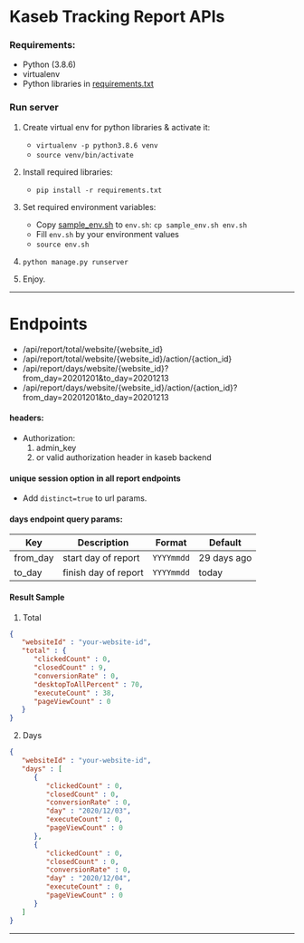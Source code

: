 # Kaseb Tracking Report APIs

### Requirements:

- Python (3.8.6)
- virtualenv
- Python libraries in [requirements.txt](requirements.txt)

### Run server
1. Create virtual env for python libraries & activate it:
    - `virtualenv -p python3.8.6 venv`
    - `source venv/bin/activate`
 
2. Install required libraries:
    - `pip install -r requirements.txt`
    
3. Set required environment variables:
    - Copy [sample_env.sh](sample_env.sh) to `env.sh`: `cp sample_env.sh env.sh`
    - Fill `env.sh` by your environment values
    - `source env.sh`
    
4. `python manage.py runserver`

5. Enjoy.


---

# Endpoints
- /api/report/total/website/{website_id}
- /api/report/total/website/{website_id}/action/{action_id}
- /api/report/days/website/{website_id}?from_day=20201201&to_day=20201213
- /api/report/days/website/{website_id}/action/{action_id}?from_day=20201201&to_day=20201213

#### headers:
- Authorization:
    1. admin_key 
    2. or valid authorization header in kaseb backend


#### unique session option in all report endpoints
- Add `distinct=true` to url params.


#### days endpoint query params:
Key  |  Description |  Format  |  Default
---|---|---|---
from_day | start day of report | `YYYYmmdd` | 29 days ago
to_day | finish day of report | `YYYYmmdd` | today


#### Result Sample
1. Total
```json
{
   "websiteId" : "your-website-id",
   "total" : {
      "clickedCount" : 0,
      "closedCount" : 9,
      "conversionRate" : 0,
      "desktopToAllPercent" : 70,
      "executeCount" : 38,
      "pageViewCount" : 0
   }
}
```

2. Days
```json
{
   "websiteId" : "your-website-id",
   "days" : [
      {
         "clickedCount" : 0,
         "closedCount" : 0,
         "conversionRate" : 0,
         "day" : "2020/12/03",
         "executeCount" : 0,
         "pageViewCount" : 0
      },
      {
         "clickedCount" : 0,
         "closedCount" : 0,
         "conversionRate" : 0,
         "day" : "2020/12/04",
         "executeCount" : 0,
         "pageViewCount" : 0
      }
   ]
}

```

---
